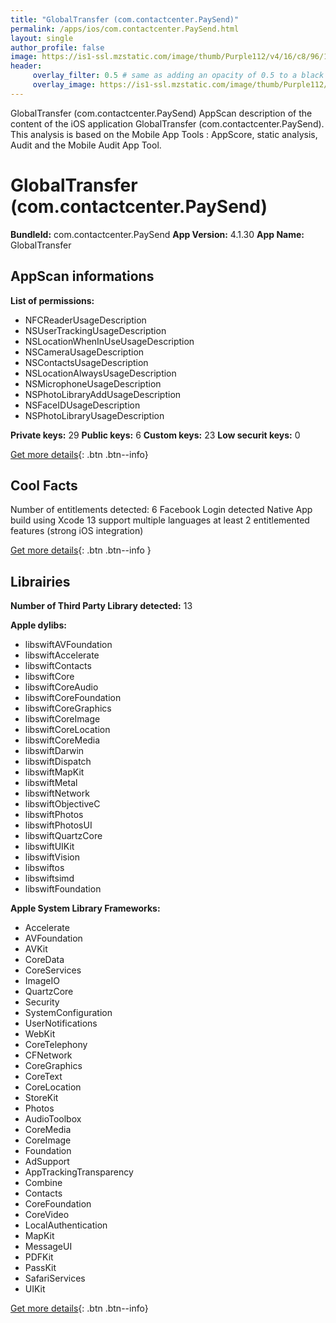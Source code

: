 ```yaml
---
title: "GlobalTransfer (com.contactcenter.PaySend)"
permalink: /apps/ios/com.contactcenter.PaySend.html
layout: single
author_profile: false
image: https://is1-ssl.mzstatic.com/image/thumb/Purple112/v4/16/c8/96/16c89650-e7d9-4978-3fc7-b669012d50a5/AppIcon-0-0-1x_U007emarketing-0-0-0-7-0-0-sRGB-0-0-0-GLES2_U002c0-512MB-85-220-0-0.png/512x512bb.jpg
header: 
     overlay_filter: 0.5 # same as adding an opacity of 0.5 to a black background
     overlay_image: https://is1-ssl.mzstatic.com/image/thumb/Purple112/v4/16/c8/96/16c89650-e7d9-4978-3fc7-b669012d50a5/AppIcon-0-0-1x_U007emarketing-0-0-0-7-0-0-sRGB-0-0-0-GLES2_U002c0-512MB-85-220-0-0.png/512x512bb.jpg
---
```

GlobalTransfer (com.contactcenter.PaySend) AppScan description of the content of the iOS application GlobalTransfer (com.contactcenter.PaySend). This analysis is based on the Mobile App Tools : AppScore, static analysis, Audit and the Mobile Audit App Tool.

# GlobalTransfer (com.contactcenter.PaySend)

**BundleId:** com.contactcenter.PaySend
**App Version:** 4.1.30
**App Name:** GlobalTransfer


## AppScan informations 

**List of permissions:** 
- NFCReaderUsageDescription
- NSUserTrackingUsageDescription
- NSLocationWhenInUseUsageDescription
- NSCameraUsageDescription
- NSContactsUsageDescription
- NSLocationAlwaysUsageDescription
- NSMicrophoneUsageDescription
- NSPhotoLibraryAddUsageDescription
- NSFaceIDUsageDescription
- NSPhotoLibraryUsageDescription
  
  
**Private keys:** 29
**Public keys:** 6
**Custom keys:** 23
**Low securit keys:** 0
  
[Get more details](/pricing.html){: .btn .btn--info}

## Cool Facts

Number of entitlements detected: 6
Facebook Login detected
Native App
build using Xcode 13
support multiple languages
at least 2 entitlemented features (strong iOS integration)
  
[Get more details](/pricing.html){: .btn .btn--info }

## Librairies 
**Number of Third Party Library detected:** 13


**Apple dylibs:**
- libswiftAVFoundation
- libswiftAccelerate
- libswiftContacts
- libswiftCore
- libswiftCoreAudio
- libswiftCoreFoundation
- libswiftCoreGraphics
- libswiftCoreImage
- libswiftCoreLocation
- libswiftCoreMedia
- libswiftDarwin
- libswiftDispatch
- libswiftMapKit
- libswiftMetal
- libswiftNetwork
- libswiftObjectiveC
- libswiftPhotos
- libswiftPhotosUI
- libswiftQuartzCore
- libswiftUIKit
- libswiftVision
- libswiftos
- libswiftsimd
- libswiftFoundation


**Apple System Library Frameworks:**
- Accelerate
- AVFoundation
- AVKit
- CoreData
- CoreServices
- ImageIO
- QuartzCore
- Security
- SystemConfiguration
- UserNotifications
- WebKit
- CoreTelephony
- CFNetwork
- CoreGraphics
- CoreText
- CoreLocation
- StoreKit
- Photos
- AudioToolbox
- CoreMedia
- CoreImage
- Foundation
- AdSupport
- AppTrackingTransparency
- Combine
- Contacts
- CoreFoundation
- CoreVideo
- LocalAuthentication
- MapKit
- MessageUI
- PDFKit
- PassKit
- SafariServices
- UIKit


  
[Get more details](/pricing.html){: .btn .btn--info}

